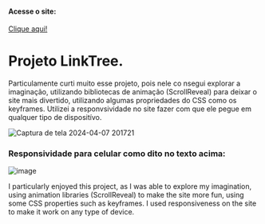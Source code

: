 <h4>Acesse o site:</h4> <a href="https://delicate-kataifi-fd0dd8.netlify.app/" target= "_blank" >Clique aqui! </a>

<h1>Projeto LinkTree.</h1>
<p>Particulamente curti muito esse projeto, pois nele co nsegui explorar a imaginação, utilizando bibliotecas de animação (ScrollReveal) para deixar o site mais divertido, utilizando algumas propriedades do CSS como os keyframes. Utilizei a responvsividade no site fazer com que ele pegue em qualquer tipo de dispositívo.</p>

![Captura de tela 2024-04-07 201721](https://github.com/DevGustavoGantois/My-LinkTree/assets/123424700/17cde86c-6ea5-427a-ac77-7d104245dda9)

<h3>Responsividade para celular como dito no texto acima:</h3>

![image](https://github.com/DevGustavoGantois/My-LinkTree/assets/123424700/768d9382-a16c-48a5-bf9f-a5e5a3501dea)



<p>I particularly enjoyed this project, as I was able to explore my imagination, using animation libraries (ScrollReveal) to make the site more fun, using some CSS properties such as keyframes. I used responsiveness on the site to make it work on any type of device.</p>

